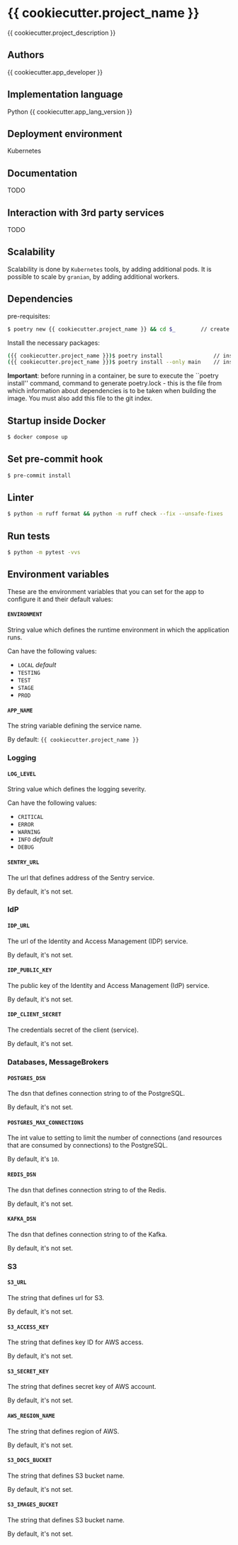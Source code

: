 # {{ cookiecutter.project_name }}

{{ cookiecutter.project_description }}

## Authors

{{ cookiecutter.app_developer }}

## Implementation language

Python {{ cookiecutter.app_lang_version }}

## Deployment environment

Kubernetes

## Documentation

TODO

## Interaction with 3rd party services

TODO

## Scalability

Scalability is done by `Kubernetes` tools, by adding additional pods.
It is possible to scale by `granian`, by adding additional workers.

## Dependencies

pre-requisites:

```bash
$ poetry new {{ cookiecutter.project_name }} && cd $_        // create a project virtual environment
```

Install the necessary packages:

```bash
({{ cookiecutter.project_name }})$ poetry install                // install all project dependencies
({{ cookiecutter.project_name }})$ poetry install --only main    // install only main project dependencies
```

**Important**:
before running in a container, be sure to execute the ``poetry install'' command,
command to generate poetry.lock - this is the file from which information about dependencies is to be taken when
building the image.
You must also add this file to the git index.

## Startup inside Docker

```bash
$ docker compose up
```

## Set pre-commit hook

```bash
$ pre-commit install
```

## Linter

```bash
$ python -m ruff format && python -m ruff check --fix --unsafe-fixes
```

## Run tests

```bash
$ python -m pytest -vvs
```

## Environment variables

These are the environment variables that you can set for the app to configure it and their default values:

#### `ENVIRONMENT`

String value which defines the runtime environment in which the application runs.

Can have the following values:

* `LOCAL`  *default*
* `TESTING`
* `TEST`
* `STAGE`
* `PROD`

#### `APP_NAME`

The string variable defining the service name.

By default: `{{ cookiecutter.project_name }}`

### Logging

#### `LOG_LEVEL`

String value which defines the logging severity.

Can have the following values:

* `CRITICAL`
* `ERROR`
* `WARNING`
* `INFO`  *default*
* `DEBUG`

#### `SENTRY_URL`

The url that defines address of the Sentry service.

By default, it's not set.

### IdP

#### `IDP_URL`

The url of the Identity and Access Management (IDP) service.

By default, it's not set.

#### `IDP_PUBLIC_KEY`

The public key of the Identity and Access Management (IdP) service.

By default, it's not set.

#### `IDP_CLIENT_SECRET`

The credentials secret of the client (service).

By default, it's not set.

### Databases, MessageBrokers

#### `POSTGRES_DSN`

The dsn that defines connection string to of the PostgreSQL.

By default, it's not set.

#### `POSTGRES_MAX_CONNECTIONS`

The int value to setting to limit the number of connections (and resources that are consumed by connections) to the
PostgreSQL.

By default, it's `10`.

#### `REDIS_DSN`

The dsn that defines connection string to of the Redis.

By default, it's not set.

#### `KAFKA_DSN`

The dsn that defines connection string to of the Kafka.

By default, it's not set.

### S3

#### `S3_URL`

The string that defines url for S3.

By default, it's not set.

#### `S3_ACCESS_KEY`

The string that defines key ID for AWS access.

By default, it's not set.

#### `S3_SECRET_KEY`

The string that defines secret key of AWS account.

By default, it's not set.

#### `AWS_REGION_NAME`

The string that defines region of AWS.

By default, it's not set.

#### `S3_DOCS_BUCKET`

The string that defines S3 bucket name.

By default, it's not set.

#### `S3_IMAGES_BUCKET`

The string that defines S3 bucket name.

By default, it's not set.
